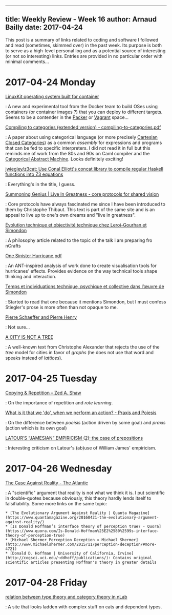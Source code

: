 ------------
title: Weekly Review - Week 16
author: Arnaud Bailly 
date: 2017-04-24
------------

This post is a summary of links related to coding and software I followed and read (sometimes, skimmed over) in the past week. Its purpose is both to serve as a high-level personal log and as a potential source of interesting (or not so interesting) links. Entries are provided in no particular order with minimal comments…

# 2017-04-24 Monday

[LinuxKit operating system built for container](https://gianarb.it/blog/linuxkit-operating-system-build-for-containers)

: A new and experimental tool from the Docker team to build OSes using containers (or container images ?) that you can deploy to different targets. Seems to be a contender in the [Packer](https://www.packer.io/) or [Vagrant](https://www.vagrantup.com) space...

[Compiling to categories (extended version) - compiling-to-categories.pdf](http://conal.net/papers/compiling-to-categories/compiling-to-categories.pdf)

: A paper about using categorical language (or more precisely [Cartesian Closed Categories](https://en.wikipedia.org/wiki/Cartesian_closed_category)) as a common *assembly* for expressions and programs that can be fed to specific interpreters. I did not read it in full but this reminds me of work from the 80s and 90s on Caml compiler and the [Categorical Abstract Machine](https://en.wikipedia.org/wiki/Categorical_abstract_machine). Looks definitely exciting!

[jwiegley/z3cat: Use Conal Elliott's concat library to compile regular Haskell functions into Z3 equations](https://github.com/jwiegley/z3cat)

: Everything's in the title, I guess.

[Summoning Genius | Live In Greatness - core protocols for shared vision](https://liveingreatness.com/summoning-genius/)

: Core protocols have always fascinated me since I have been introduced to them by Christophe Thibaut. This text is part of the same site and is an appeal to live up to one's own dreams and "live in greatness".

[Évolution technique et objectivité technique chez Leroi-Gourhan et Simondon](https://appareil.revues.org/580#tocto1n4)

: A philosophy article related to the topic of the talk I am preparing fro nCrafts

[One Sinister Hurricane.pdf](https://geography.arizona.edu/sites/geography.arizona.edu/files/u122/One%2520Sinister%2520Hurricane.pdf)

: An ANT-inspired analysis of work done to create visualisation tools for hurricanes' effects. Provides evidence on the way technical tools shape thinking and interaction.

[Temps et individuations technique, psychique et collective dans l’œuvre de Simondon](http://intellectica.org/SiteArchives/archives/n26_27/26_09_Stiegler.pdf)

: Started to read that one because it mentions Simondon, but I must confess Stiegler's prose is more often than not opaque to me.

[Pierre Schaeffer and Pierre Henry](http://www.rem.ufpr.br/_REM/REMv4/vol4/arti-palombini.htm)

: Not sure... 

[A CITY IS NOT A TREE](http://en.bp.ntu.edu.tw/wp-content/uploads/2011/12/06-Alexander-A-city-is-not-a-tree.pdf)

: A well-known text from Christophe Alexander that rejects the use of the *tree* model for cities in favor of *graphs* (he does not use that word and speaks instead of *lattices*).

# 2017-04-25 Tuesday

[Copying & Repetition – Zed A. Shaw](https://zedshaw.com/2017/04/24/copying-repetition/)

: On the importance of repetition and *rote learning*.

[What is it that we 'do', when we perform an action? - Praxis and Poiesis](https://sites.google.com/site/praxisandtechne/Home/architecture/performativity/poiesis-and-praxis)

: On the difference between *poeisis* (action driven by some goal) and *praxis* (action which is its own goal)

[LATOUR’S “JAMESIAN” EMPIRICISM (2): the case of prepositions](https://terenceblake.wordpress.com/2013/10/29/latours-jamesian-empiricism-2-the-case-of-prepositions/)

: Interesting criticism on Latour's (ab)use of William James' empiricism.

# 2017-04-26 Wednesday

[The Case Against Reality - The Atlantic](https://www.theatlantic.com/science/archive/2016/04/the-illusion-of-reality/479559/?utm_source%3Dtwb)

: A "scientific" argument that reality is not what we think it is. I put scientific in double-quotes because obviously, this theory hardly lends itself to falsifiability. Some more links on the same topic:

    * [The Evolutionary Argument Against Reality | Quanta Magazine](https://www.quantamagazine.org/20160421-the-evolutionary-argument-against-reality/)
    * [Is Donald Hoffman’s interface theory of perception true? - Quora](https://www.quora.com/Is-Donald-Hoffman%25E2%2580%2599s-interface-theory-of-perception-true)
    * [Michael Shermer Perception Deception » Michael Shermer](http://www.michaelshermer.com/2015/11/perception-deception/#more-4721)
    * [Donald D. Hoffman | University of California, Irvine](http://cogsci.uci.edu/~ddhoff/publications/): Contains original scientific articles presenting Hoffman's theory in greater details

# 2017-04-28 Friday<a id="sec-5" name="sec-5"></a>

[relation between type theory and category theory in nLab](https://ncatlab.org/nlab/show/relation%2Bbetween%2Btype%2Btheory%2Band%2Bcategory%2Btheory)

: A site that looks ladden with complex stuff on cats and dependent types.
